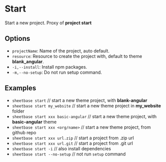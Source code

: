 # Start

Start a new project. Proxy of **project start**

## Options

- `projectName`: Name of the project, auto default.
- `resource`: Resource to create the project with, default to theme **blank_angular**.
- `-i,--install`: Install npm packages.
- `-m,--no-setup`: Do not run setup command.

## Examples

- `sheetbase start` // start a new theme project, with **blank-angular**
- `sheetbase start my_website` // start a new theme project in **my_website** folder
- `sheetbase start xxx basic-angular` // start a new theme project, with **basic-angular** theme
- `sheetbase start xxx <org/name>` // start a new theme project, from github repo
- `sheetbase start xxx url.zip` // start a project from .zip url
- `sheetbase start xxx url.git` // start a project from .git url
- `sheetbase start -i` // also install dependencies
- `sheetbase start --no-setup` // not run `setup` command